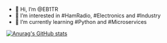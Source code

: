 - 👋 Hi, I’m @EB1TR
- 👀 I’m interested in #HamRadio, #Electronics and #Industry
- 🌱 I’m currently learning #Python and #Microservices

[![Anurag's GitHub stats](https://github-readme-stats.vercel.app/api?username=anuraghazra)](https://github.com/anuraghazra/github-readme-stats)


<!---
EB1TR/EB1TR is a ✨ special ✨ repository because its `README.md` (this file) appears on your GitHub profile.
You can click the Preview link to take a look at your changes.
--->

